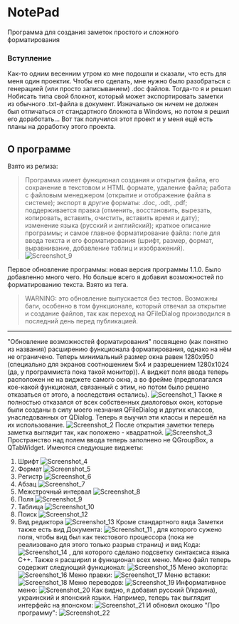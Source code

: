 # NotePad
Программа для создания заметок простого и сложного форматирования

### Вступление
Как-то одним весенним утром ко мне подошли и сказали, что есть для меня один проектик. Чтобы его сделать, мне нужно было разобраться с генерацией (или просто записыванием) .doc файлов. Тогда-то я и решил Нобисать типа свой блокнот, который может экспортировать заметки из обычного .txt-файла в документ. Изначально он ничем не должен был отличаться от стандартного блокнота в Windows, но потом я решил его доработать... Вот так получился этот проект и у меня ещё есть планы на доработку этого проекта.

## О программе
Взято из релиза:
> Программа имеет функционал создания и открытия файла, его сохранение в текстовом и HTML формате, удаление файла; работа с файловым менеджером (открытие и отображение файла в системе); экспорт в другие форматы: .doc, .odt, .pdf; поддерживается правка (отменить, восстановить, вырезать, копировать, вставить, очистить, вставить время и дату); изменение языка (русский и английский); краткое описание программы; и самое главное форматирование файла: поле для ввода текста и его форматирования (шрифт, размер, формат, выравнивание, добавление таблиц и изображений). ![Screenshot_9](https://user-images.githubusercontent.com/73797846/122767275-27913380-d2ab-11eb-9398-c1910cf4c515.png)

Первое обновление программы: новая версия программы 1.1.0. Было добавленно много чего. Но больше всего я добавил возможностей по форматированию текста. Взято из тега.
> WARNING: это обновление выпускается без тестов. Возможны баги, особенно в том функционале, который отвечал за открытие и создание файлов, так как переход на QFileDialog производился в последний день перед публикацией.
***
"Обновление возможностей форматирования" посвящено (как понятно из названия) расширению функционала форматирования, однако на нём не ограничено.
Теперь минимальный размер окна равен 1280x950 (специально для экранов соотношением 5x4 и разрешением 1280x1024 (да, у программиста пока такой монитор)). А виджет поля ввода теперь расположен не на виджете самого окна, а во фрейме (предполагался кое-какой функционал, связанный с этим, но потом было решено отказаться от этого, а последствия остались).
![Screenshot_1](https://user-images.githubusercontent.com/73797846/124609545-62cd5e00-de78-11eb-9276-1e503fd0fadb.png)
Также я полностью отказался от всех собственных диалоговых окон, которые были созданы в силу моего незнания QFileDialog и других классов, унаследованных от QDialog. Теперь я выучил эти классы и перешёл на их использование.
![Screenshot_2](https://user-images.githubusercontent.com/73797846/124609850-aaec8080-de78-11eb-9152-76e171e2f54e.png)
После открытия заметки теперь заметка выглядит так, как положено - квадратной.
![Screenshot_3](https://user-images.githubusercontent.com/73797846/124609952-c3f53180-de78-11eb-9e65-3baea4391119.png)
Пространство над полем ввода теперь заполнено не QGroupBox, а QTabWidget. Имеются следующие виджеты:
1) Шрифт
![Screenshot_4](https://user-images.githubusercontent.com/73797846/124610221-fbfc7480-de78-11eb-8236-5ebaf6c7aaa7.png)
2) Формат
![Screenshot_5](https://user-images.githubusercontent.com/73797846/124610292-0f0f4480-de79-11eb-9d0b-04a72d6daf57.png)
3) Регистр
![Screenshot_6](https://user-images.githubusercontent.com/73797846/124610363-1b939d00-de79-11eb-9635-ae5e8b15d43d.png)
4) Абзац
![Screenshot_7](https://user-images.githubusercontent.com/73797846/124610413-277f5f00-de79-11eb-968a-fe5f086bc172.png)
5) Межстрочный интервал
![Screenshot_8](https://user-images.githubusercontent.com/73797846/124610474-382fd500-de79-11eb-80b3-24355c0c4349.png)
6) Поля
![Screenshot_9](https://user-images.githubusercontent.com/73797846/124610513-4120a680-de79-11eb-889e-6ec5b8818fbb.png)
7) Таблица
![Screenshot_10](https://user-images.githubusercontent.com/73797846/124610557-4aaa0e80-de79-11eb-8c78-bf0a3ea769d6.png)
8) Поиск
![Screenshot_12](https://user-images.githubusercontent.com/73797846/124610646-5c8bb180-de79-11eb-94d6-12e78a389816.png)
9) Вид редактора
![Screenshot_13](https://user-images.githubusercontent.com/73797846/124610792-77f6bc80-de79-11eb-8d92-ac245ab282e7.png)
Кроме стандартного вида Заметки также есть вид Документа:
![Screenshot_11](https://user-images.githubusercontent.com/73797846/124610990-b12f2c80-de79-11eb-9f7a-1aac4fcd6a4e.png)
, для которого сужено поля, чтобы вид был как текстового процессора (пока не реализовано для этого только разрыв страниц) и вид Кода:
![Screenshot_14](https://user-images.githubusercontent.com/73797846/124611050-c1470c00-de79-11eb-8df6-abf7ff153b66.png)
, для которого сделано подсветку синтаксиса языка С++.
Также я расширил и функционал всех меню. Меню файл теперь содержит следующий функционал:
![Screenshot_15](https://user-images.githubusercontent.com/73797846/124611404-171bb400-de7a-11eb-80c9-d0d7da0916e7.png)
Меню экспорта:
![Screenshot_16](https://user-images.githubusercontent.com/73797846/124611484-28fd5700-de7a-11eb-8364-906bfd78dcf0.png)
Меню правки:
![Screenshot_17](https://user-images.githubusercontent.com/73797846/124611526-331f5580-de7a-11eb-8ad9-6cc4fe8a2f88.png)
Меню вставки:
![Screenshot_18](https://user-images.githubusercontent.com/73797846/124611573-3e728100-de7a-11eb-9ac4-3f19db221845.png)
Меню переводов:
![Screenshot_19](https://user-images.githubusercontent.com/73797846/124611653-4e8a6080-de7a-11eb-88d3-02564a575548.png)
Информативное меню:
![Screenshot_20](https://user-images.githubusercontent.com/73797846/124611692-59dd8c00-de7a-11eb-9585-d4783b769b15.png)
Как видно, я добавил русский (Украина), украинский и японский языки. Например, теперь так выглядит интерфейс на японском:
![Screenshot_21](https://user-images.githubusercontent.com/73797846/124611845-842f4980-de7a-11eb-90b6-a484c852a114.png)
И обновил окошко "Про программу":
![Screenshot_22](https://user-images.githubusercontent.com/73797846/124612063-b04aca80-de7a-11eb-884e-50e1ac9c8e03.png)
